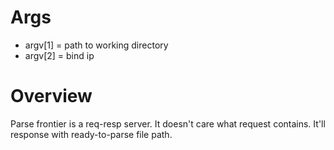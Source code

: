 # Args
* argv[1] = path to working directory
* argv[2] = bind ip

# Overview
Parse frontier is a req-resp server. It doesn't care what request contains. It'll response with ready-to-parse file path.